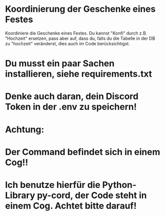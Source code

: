 # Koordinierung der Geschenke eines Festes
Koordiniere die Geschenke eines Festes.
Du kannst "Konfi" durch z.B. "Hochzeit" ersetzen, pass aber auf, dass du, falls du die Tabelle in der DB zu "hochzeit" veränderst, dies auch im Code berücksichtigst. 
# Du musst ein paar Sachen installieren, siehe requirements.txt
# Denke auch daran, dein Discord Token in der .env zu speichern!

# Achtung:
# Der Command befindet sich in einem Cog!!
# Ich benutze hierfür die Python-Library py-cord, der Code steht in einem Cog. Achtet bitte darauf!
